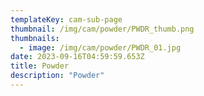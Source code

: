 ```yaml
---
templateKey: cam-sub-page
thumbnail: /img/cam/powder/PWDR_thumb.png
thumbnails:
  - image: /img/cam/powder/PWDR_01.jpg
date: 2023-09-16T04:59:59.653Z
title: Powder 
description: "Powder"
---
```

